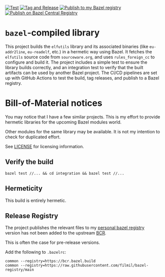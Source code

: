 [![Test](https://github.com/filmil/bazel_elfutils/actions/workflows/test.yml/badge.svg)](https://github.com/filmil/bazel_elfutils/actions/workflows/test.yml)
[![Tag and Release](https://github.com/filmil/bazel_elfutils/actions/workflows/tag-and-release.yml/badge.svg)](https://github.com/filmil/bazel_elfutils/actions/workflows/tag-and-release.yml)
[![Publish to my Bazel registry](https://github.com/filmil/bazel_elfutils/actions/workflows/publish.yml/badge.svg)](https://github.com/filmil/bazel_elfutils/actions/workflows/publish.yml)
[![Publish on Bazel Central Registry](https://github.com/filmil/bazel_elfutils/actions/workflows/publish-bcr.yml/badge.svg)](https://github.com/filmil/bazel_elfutils/actions/workflows/publish-bcr.yml)

# `bazel`-compiled library

This project builds the `elfutils` library and its associated binaries (like `eu-addr2line`, `eu-readelf`, etc.) in a hermetic way using Bazel. It fetches the `elfutils` source code from `sourceware.org`, and uses `rules_foreign_cc` to configure and build it. The project includes a simple test to ensure the library builds correctly, and an integration test to verify that the built artifacts can be used by another Bazel project. The CI/CD pipelines are set up with GitHub Actions to test the build, tag releases, and publish to a Bazel registry.

# Bill-of-Material notices

You may notice that I have a few similar projects. This is my effort to provide hermetic libraries for the upcoming Bazel modules world.

Other modules for the same library may be available. It is not my intention to check for duplicated effort.

See [LICENSE](./LICENSE) for licensing information.

## Verify the build

```
bazel test //... && cd integration && bazel test //...
```

## Hermeticity

This build is entirely hermetic.


## Release Registry

The project publishes the relevant files to my [personal bazel registry][mcr]
version has not been added to the upstream [BCR][bcr].

This is often the case for pre-release versions.

Add the following to `.bazelrc`:

```
common --registry=https://bcr.bazel.build
common --registry=https://raw.githubusercontent.com/filmil/bazel-registry/main
```


[bcr]: https://registry.bazel.build/
[mcr]: https://github.com/filmil/bazel-registry
